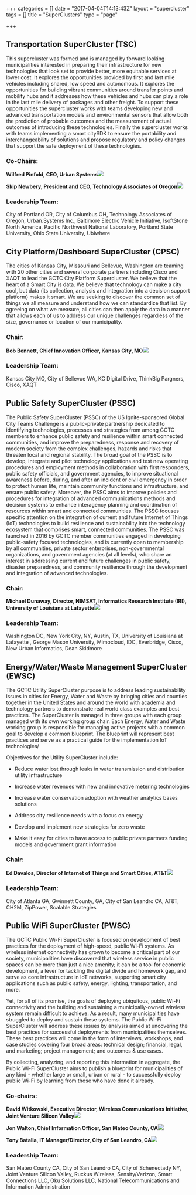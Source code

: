 +++
categories = []
date = "2017-04-04T14:13:43Z"
layout = "supercluster"
tags = []
title = "SuperClusters"
type = "page"

+++


## Transportation SuperCluster (TSC)


This supercluster was formed and is managed by forward looking municipalities interested in preparing their infrastructure for new technologies that look set to provide better, more equitable services at lower cost. It explores the opportunities provided by first and last mile vehicles including shared, low speed and autonomous. It explores the opportunities for building vibrant communities around transfer points and mobility hubs and it addresses how these vehicles and hubs can play a role in the last mile delivery of packages and other freight. To support these opportunities the supercluster works with teams developing new and advanced transportation models and environmental sensors that allow both the prediction of probable outcomes and the measurement of actual outcomes of introducing these technologies. Finally the supercluster works with teams implementing a smart citySDK to ensure the portability and interchangeability of solutions and propose regulatory and policy changes that support the safe deployment of these technologies.


### Co-Chairs:


**Wilfred Pinfold, CEO, Urban Systems**![](/GCTC/uploads/2017/04/19/Wilfred_Pinfold.png)




**Skip Newbery, President and CEO, Technology Associates of Oregon**![](/GCTC/uploads/2017/04/19/skip_newberry.jpeg)




### Leadership Team:


City of Portland OR, City of Columbus OH, Technology Associates of Oregon, Urban.Systems Inc., Baltimore Electric Vehicle Initiative, IsoftStone North America, Pacific Northwest National Laboratory, Portland State University, Ohio State University, Ubiwhere


## City Platform/Dashboard SuperCluster (CPSC)


The cities of Kansas City, Missouri and Bellevue, Washington are teaming with 20 other cities and several corporate partners including Cisco and XAQT to lead the GCTC City Platform Supercluster. We believe that the heart of a Smart City is data. We believe that technology can make a city cool, but data (its collection, analysis and integration into a decision support platform) makes it smart.  We are seeking to discover the common set of things we all measure and understand how we can standardize that list. By agreeing on what we measure, all cities can then apply the data in a manner that allows each of us to address our unique challenges regardless of the size, governance or location of our municipality.


### Chair:


**Bob Bennett, Chief Innovation Officer, Kansas City, MO**![](/GCTC/uploads/2017/04/19/Bob%20Bennett%203-1.jpg)




### Leadership Team:


Kansas City MO, City of Bellevue WA, KC Digital Drive, ThinkBig Pargners, Cisco, XAQT


## Public Safety SuperCluster (PSSC)


The Public Safety SuperCluster (PSSC) of the US Ignite-sponsored Global City Teams Challenge is a public-private partnership dedicated to identifying technologies, processes and strategies from among GCTC members to enhance public safety and resilience within smart connected communities, and improve the preparedness, response and recovery of modern society from the complex challenges, hazards and risks that threaten local and regional stability. The broad goal of the PSSC is to develop, integrate and pilot technology applications and test new operating procedures and employment methods in collaboration with first responders, public safety officials, and government agencies, to improve situational awareness before, during, and after an incident or civil emergency in order to protect human life, maintain community functions and infrastructure, and ensure public safety.  Moreover, the PSSC aims to improve policies and procedures for integration of advanced communications methods and decision systems to enhance interagency planning and coordination of resources within smart and connected communities. The PSSC focuses specific attention on the integration of current and future Internet of Things (IoT) technologies to build resilience and sustainability into the technology ecosystem that comprises smart, connected communities.  The PSSC was launched in 2016 by GCTC member communities engaged in developing public-safety focused technologies, and is currently open to membership by all communities, private sector enterprises, non-governmental organizations, and government agencies (at all levels), who share an interest in addressing current and future challenges in public safety, disaster preparedness, and community resilience through the development and integration of advanced technologies.


### Chair:


**Michael Dunaway, Director, NIMSAT, Informatics Research Institute (IRI), University of Louisiana at Lafayette**![](/GCTC/uploads/2017/04/19/Michael%20Dunaway.jpg)




### Leadership Team:


Washington DC, New York City, NY, Austin, TX, University of Louisiana at Lafayette , George Mason University, Mimocloud, IDC, Everbridge, Cisco, New Urban Informatics, Dean Skidmore


## Energy/Water/Waste Management SuperCluster (EWSC)


The GCTC Utility SuperCluster purpose is to address leading sustainability issues in cities for Energy, Water and Waste by bringing cities and counties together in the United States and around the world with academia and technology partners to demonstrate real world class examples and best practices. The SuperCluster is managed in three groups with each group managed with its own working group chair. Each Energy, Water and Waste working group is responsible for managing active projects with a common goal to develop a common blueprint.  The blueprint will represent best practices and serve as a practical guide for the implementation IoT technologies/


Objectives for the Utility SuperCluster include:


* Reduce water lost through leaks in water transmission and distribution utility infrastructure

* Increase water revenues with new and innovative metering technologies

* Increase water conservation adoption with weather analytics bases solutions

* Address city resilience needs with a focus on energy

* Develop and implement new strategies for zero waste

* Make it easy for cities to have access to public private partners funding models and government grant information


### Chair:


**Ed Davalos, Director of Internet of Things and Smart Cities, AT&T**![](/GCTC/uploads/2017/04/19/Ed%20Davalos%20-%20Pic%201.1.gif)




### Leadership Team:


City of Atlanta GA, Gwinnett County, GA, City of San Leandro CA, AT&T, CH2M, ZipPower, Scalable Strategies


## Public WiFi SuperCluster (PWSC)


The GCTC Public Wi-Fi SuperCluster is focused on development of best practices for the deployment of high-speed, public Wi-Fi systems. As wireless internet connectivity has grown to become a critical part of our society, municipalities have discovered that wireless service in public spaces can be more than just a nice amenity; it can be a tool for economic development, a lever for tackling the digital divide and homework gap, and serve as core infrastructure in IoT networks, supporting smart city applications such as public safety, energy, lighting, transportation, and more.


Yet, for all of its promise, the goals of deploying ubiquitous, public Wi-Fi connectivity and the building and sustaining a municipally-owned wireless system remain difficult to achieve. As a result, many municipalities have struggled to deploy and sustain these systems. The Public Wi-Fi SuperCluster will address these issues by analysis aimed at uncovering the best practices for successful deployments from municipalities themselves. These best practices will come in the form of interviews, workshops, and case studies covering four broad areas: technical design; financial, legal, and marketing; project management; and outcomes & use cases.


By collecting, analyzing, and reporting this information in aggregate, the Public Wi-Fi SuperCluster aims to publish a blueprint for municipalities of any kind - whether large or small, urban or rural - to successfully deploy public Wi-Fi by learning from those who have done it already.


### Co-chairs:


**David Witkowski, Executive Director, Wireless Communications Initiative, Joint Venture Silicon Valley**![](/GCTC/uploads/2017/04/19/David%20Witkowski_Jacket_1920_1920-1.jpg)




**Jon Walton, Chief Information Officer, San Mateo County, CA**![](/GCTC/uploads/2017/04/19/JonWalton%20Image-2.jpeg)




**Tony Batalla, IT Manager/Director, City of San Leandro, CA**![](/GCTC/uploads/2017/04/19/Tony_Battala.jpg)




### Leadership Team:


San Mateo County CA, City of San Leandro CA, City of Schenectady NY, Joint Venture Silicon Valley, Ruckus Wireless, Sensity/Verizon, Smart Connections LLC, Oku Solutions LLC, National Telecommunications and Information Administration